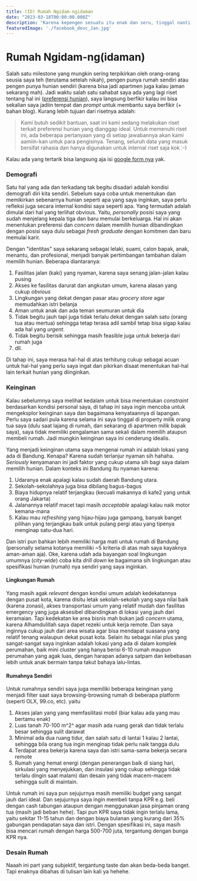 ```yaml
---
title: (ID) Rumah Ngidam-ngidaman
date: "2023-03-18T00:00:00.000Z"
description: "Karena kepengen sesuatu itu enak dan seru, tinggal nanti aja mikirin realisasinya gimana hahaha"
featuredImage: './facebook_devc_Jan.jpg'
---
```


# Rumah Ngidam-ng(idaman)

Salah satu milestone yang mungkin sering terpikirkan oleh orang-orang seusia saya teh (terutama setelah nikah), pengen punya rumah sendiri atau pengen punya hunian sendiri (karena bisa jadi apartmen juga kalau jaman sekarang mah). Jadi waktu salah satu sahabat saya ada yang lagi riset tentang hal ini ([preferensi hunian](https://docs.google.com/forms/d/e/1FAIpQLScamAE7KNiGOvqD8gG7Ygjvim2TA6UYC04QiPWW-yruPuQ6uw/formResponse)), saya langsung berfikir kalau ini bisa sekalian saya jadiin tempat dan *prompt* untuk membantu saya berfikir (+ bahan blog). Kurang lebih tujuan dari risetnya adalah:

> Kami butuh sedikit bantuan, saat ini kami sedang melakukan riset terkait preferensi hunian yang dianggap ideal. Untuk memenuhi riset ini, ada beberapa pertanyaan yang di setiap jawabannya akan kami aamiin-kan untuk para pengisinya. Tenang, seluruh data yang masuk bersifat rahasia dan hanya digunakan untuk internal riset saja kok :-)

Kalau ada yang tertarik bisa langsung aja isi [google form nya](https://docs.google.com/forms/d/e/1FAIpQLScamAE7KNiGOvqD8gG7Ygjvim2TA6UYC04QiPWW-yruPuQ6uw) yak.

### Demografi

Satu hal yang ada dan terkadang tak begitu disadari adalah kondisi demografi diri kita sendiri. Sebelum saya coba untuk menentukan dan memikirkan sebenarnya hunian seperti apa yang saya inginkan, saya perlu refleksi juga secara internal kondisi saya seperti apa. Yang termudah adalah dimulai dari hal yang terlihat obvious. Yaitu, *personally* posisi saya  yang sudah menjelang kepala tiga dan baru memulai berkeluarga. Hal ini akan menentukan preferensi dan *concern* dalam memilih hunian dibandingkan dengan posisi saya dulu sebagai *fresh graduate* dengan komitmen dan baru memulai karir.

Dengan "identitas" saya sekarang sebagai lelaki, suami, calon bapak, anak, menantu, dan profesional, menjadi banyak pertimbangan tambahan dalam memilih hunian. Beberapa diantaranya:

1. Fasilitas jalan (kaki) yang nyaman, karena saya senang jalan-jalan kalau pusing
2. Akses ke fasilitas darurat dan angkutan umum, karena alasan yang cukup *obvious*
3. Lingkungan yang dekat dengan pasar atau *grocery store* agar memudahkan istri belanja
4. Aman untuk anak dan ada teman seumuran untuk dia
5. Tidak begitu jauh tapi juga tidak terlalu dekat dengan salah satu (orang tua atau mertua) sehingga tetap terasa adil sambil tetap bisa sigap kalau ada hal yang *urgent*.
6. Tidak begitu berisik sehingga masih feasible juga untuk bekerja dari rumah juga
7. dll.

Di tahap ini, saya merasa hal-hal di atas terhitung cukup sebagai acuan untuk hal-hal yang perlu saya ingat dan pikirkan disaat menentukan hal-hal lain terkait hunian yang diinginkan.

### Keinginan

Kalau sebelumnya saya melihat kedalam untuk bisa menentukan *constraint* berdasarkan kondisi personal saya, di tahap ini saya ingin mencoba untuk mengeksplor keinginan saya dan bagaimana kenyataannya di lapangan. Perlu saya sadari pula karena selama ini saya tinggal di property milik orang tua saya (dulu saat lajang di rumah, dan sekarang di apartmen milik bapak saya), saya tidak memiliki pengalaman sama sekali dalam memilih ataupun membeli rumah. Jadi mungkin keinginan saya ini cenderung idealis.

Yang menjadi keinginan utama saya mengenai rumah ini adalah lokasi yang ada di Bandung. Kenapa? Karena sudah terlanjur nyaman sih hahaha. *Seriously* kenyamanan ini jadi faktor yang cukup utama sih bagi saya dalam memilih hunian. Dalam konteks ini Bandung itu nyaman karena:

1. Udaranya enak apalagi kalau sudah daerah Bandung utara.
2. Sekolah-sekolahnya juga bisa dibilang bagus-bagus
3. Biaya hidupnya relatif terjangkau (kecuali makannya di kafe2 yang untuk orang Jakarta)
4. Jalanannya relatif macet tapi masih *acceptable* apalagi kalau naik motor kemana-mana
5. Kalau mau *refreshing* yang hijau-hijau juga gampang, banyak banget pilihan yang terjangkau baik untuk pulang pergi atau yang tipenya menginap satu-dua hari.

Dan istri pun bahkan lebih memiliki harga mati untuk rumah di Bandung (personally selama kotanya memiliki ~5 kriteria di atas mah saya kayaknya aman-aman aja). Oke, karena udah ada bayangan soal lingkungan umumnya (*city-wide*) coba kita *drill down* ke bagaimana sih lingkungan atau spesifikasi hunian (rumah) nya sendiri yang saya inginkan.

#### Lingkungan Rumah

Yang masih agak *relevant* dengan kondisi umum adalah kedekatannya dengan pusat kota, karena disitu letak sekolah-sekolah yang saya nilai baik (karena zonasi), akses transportasi umum yang relatif mudah dan fasilitas emergency yang juga aksesibel dibandingkan di lokasi yang jauh dari keramaian. Tapi kedekatan ke area bisnis mah bukan jadi *concern* utama, karena Alhamdulillah saya dapet rezeki untuk kerja remote. Dan saya inginnya cukup jauh dari area wisata agar bisa mendapat suasana yang relatif tenang walaupun dekat pusat kota. Selain itu sebagai nilai plus yang sangat-sangat saya inginkan adalah lokasi yang ada di dalam komplek perumahan, baik mini cluster yang hanya berisi 6-10 rumah maupun perumahan yang agak luas, dengan harapan adanya satpam dan kebebasan lebih untuk anak bermain tanpa takut bahaya lalu-lintas.

#### Rumahnya Sendiri

Untuk rumahnya sendiri saya juga memiliki beberapa keinginan yang menjadi filter saat saya browsing-browsing rumah di beberapa platform (seperti OLX, 99.co, etc). yaitu

1. Akses jalan yang yang memfasilitasi mobil (biar kalau ada yang mau bertamu enak)
2. Luas tanah 70-100 m^2^ agar masih ada ruang gerak dan tidak terlalu besar sehingga sulit darawat
3. Minimal ada dua ruang tidur, dan salah satu di lantai 1 kalau 2 lantai, sehingga bila orang tua ingin menginap tidak perlu naik tangga dulu
4. Terdapat area bekerja karena saya dan istri sama-sama bekerja secara remote
5. Rumah yang hemat energi (dengan penerangan baik di siang hari, sirkulasi yang menyejukkan, dan insulasi yang cukup sehingga tidak terlalu dingin saat malam) dan desain yang tidak macem-macem sehingga sulit di maintain.

Untuk rumah ini saya pun sejujurnya masih memiliki budget yang sangat jauh dari ideal. Dan sejujurnya saya ingin membeli tanpa KPR e.g. beli dengan cash tabungan ataupun dengan menggunakan jasa pinjaman orang tua (masih jadi beban hehe). Tapi pun KPR saya tidak ingin terlalu lama, yaitu sekitar 11-15 tahun dan dengan biaya bulanan yang kurang dari 35% gabungan pendapatan saya dan istri. Dengan spesifikasi ini, saya masih bisa mencari rumah dengan harga 500-700 juta, tergantung dengan bunga KPR nya.

### Desain Rumah

Naaah ini part yang subjektif, tergantung taste dan akan beda-beda banget. Tapi enaknya dibahas di tulisan lain kali ya hehehe.